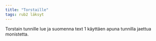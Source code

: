 ```yaml
---
title: "Torstaille"
tags: rub2 läksyt
---
```


Torstain tunnille lue ja suomenna text 1 käyttäen apuna tunnilla jaettua monistetta.
